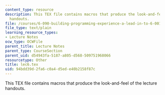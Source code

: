 ```yaml
---
content_type: resource
description: This TEX file contains macros that produce the look-and-feel of the lecture
  handouts.
file: /courses/6-090-building-programming-experience-a-lead-in-to-6-001-january-iap-2005/94bdd39d2fa6c0a4d5ede40b2158f87c_lec6.tex
file_type: text/plain
learning_resource_types:
- Lecture Notes
ocw_type: OCWFile
parent_title: Lecture Notes
parent_type: CourseSection
parent_uid: d54943fa-5187-a805-d568-509751968066
resourcetype: Other
title: lec6.tex
uid: 94bdd39d-2fa6-c0a4-d5ed-e40b2158f87c
---
```

This TEX file contains macros that produce the look-and-feel of the lecture handouts.

